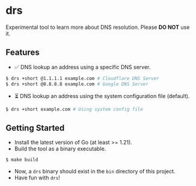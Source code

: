 # drs

Experimental tool to learn more about DNS resolution.
Please **DO NOT** use it.

## Features

- ✅ DNS lookup an address using a specific DNS server.

```sh
$ drs +short @1.1.1.1 example.com # Cloudflare DNS Server
$ drs +short @8.8.8.8 example.com # Google DNS Server
```

- ⏳ DNS lookup an address using the system configuration file (default).

```sh
$ drs +short example.com # Using system config file
```

## Getting Started

- Install the latest version of Go (at least >= 1.21).
- Build the tool as a binary executable.
```sh
$ make build
```
- Now, a `drs` binary should exist in the `bin` directory of this project.
- Have fun with `drs`!
